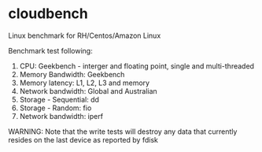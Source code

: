 # cloudbench
Linux benchmark for RH/Centos/Amazon Linux

Benchmark test following:
1. CPU: Geekbench - interger and floating point, single and multi-threaded
2. Memory Bandwidth: Geekbench
3. Memory latency: L1, L2, L3 and memory
4. Network bandwidth: Global and Australian
5. Storage - Sequential: dd
6. Storage - Random: fio
7. Network bandwidth: iperf 
 

WARNING:
Note that the write tests will destroy any data that currently resides on the last device as reported by fdisk
 
 
 
